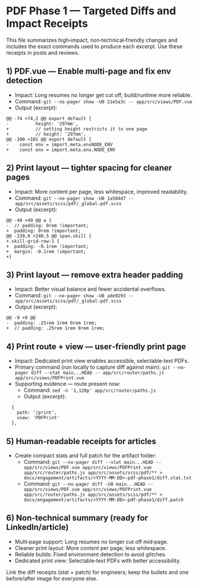 # PDF Phase 1 — Targeted Diffs and Impact Receipts

This file summarizes high‑impact, non‑technical‑friendly changes and includes the exact commands used to produce each excerpt. Use these receipts in posts and reviews.

## 1) PDF.vue — Enable multi‑page and fix env detection

- Impact: Long resumes no longer get cut off; build/runtime more reliable.
- Command:
  `git --no-pager show -U0 21e5a3c -- app/src/views/PDF.vue`
- Output (excerpt):
```
@@ -74 +74,2 @@ export default {
-          height: '297mm',
+          // setting height restricts it to one page
+          // height: '297mm',
@@ -100 +101 @@ export default {
-    const env = import.meta.envNODE_ENV
+    const env = import.meta.env.NODE_ENV
```

## 2) Print layout — tighter spacing for cleaner pages

- Impact: More content per page, less whitespace, improved readability.
- Command:
  `git --no-pager show -U0 1a584d7 -- app/src/assets/scss/pdf/_global-pdf.scss`
- Output (excerpt):
```
@@ -49 +49 @@ a {
-  // padding: 0rem !important;
+  padding: 0rem !important;
@@ -239,0 +240,5 @@ span.skill {
+.skill-grid-row-1 {
+  padding: -0.1rem !important;
+  margin: -0.1rem !important;
+}
```

## 3) Print layout — remove extra header padding

- Impact: Better visual balance and fewer accidental overflows.
- Command:
  `git --no-pager show -U0 ade9293 -- app/src/assets/scss/pdf/_global-pdf.scss`
- Output (excerpt):
```
@@ -9 +9 @@
-  padding: .25rem 1rem 0rem 1rem;
+  // padding: .25rem 1rem 0rem 1rem;
```

## 4) Print route + view — user‑friendly print page

- Impact: Dedicated print view enables accessible, selectable‑text PDFs.
- Primary command (run locally to capture diff against main):
  `git --no-pager diff --stat main...HEAD -- app/src/router/paths.js app/src/views/PDFPrint.vue`
- Supporting evidence — route present now:
  - Command:
    `sed -n '1,120p' app/src/router/paths.js`
  - Output (excerpt):
```
  {
    path: '/print',
    view: 'PDFPrint'
  },
```

## 5) Human‑readable receipts for articles

- Create compact stats and full patch for the artifact folder:
  - Command:
    `git --no-pager diff --stat main...HEAD -- app/src/views/PDF.vue app/src/views/PDFPrint.vue app/src/router/paths.js app/src/assets/scss/pdf/** > docs/engagement/artifacts/<YYYY-MM-DD>-pdf-phase1/diff.stat.txt`
  - Command:
    `git --no-pager diff -U0 main...HEAD -- app/src/views/PDF.vue app/src/views/PDFPrint.vue app/src/router/paths.js app/src/assets/scss/pdf/** > docs/engagement/artifacts/<YYYY-MM-DD>-pdf-phase1/diff.patch`

## 6) Non‑technical summary (ready for LinkedIn/article)

- Multi‑page support: Long resumes no longer cut off mid‑page.
- Cleaner print layout: More content per page; less whitespace.
- Reliable builds: Fixed environment detection to avoid glitches.
- Dedicated print view: Selectable‑text PDFs with better accessibility.

Link the diff receipts (stat + patch) for engineers; keep the bullets and one before/after image for everyone else.

